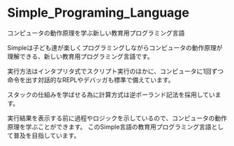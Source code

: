 # Simple_Programing_Language
コンピュータの動作原理を学ぶ新しい教育用プログラミング言語

Simpleは子ども達が楽しくプログラミングしながらコンピュータの動作原理が理解できる、新しい教育用プログラミング言語です。

実行方法はインタプリタ式でスクリプト実行のほかに、コンピュータに1回ずつ命令を出す対話的なREPLやデバッガも標準で備えています。

スタックの仕組みを学ばせる為に計算方式は逆ポーランド記法を採用しています。

実行結果を表示する前に過程やロジックを示しているので、コンピュータの動作原理を学ぶことができます。
このSimple言語の教育用プログラミング言語として普及を目指しています。

